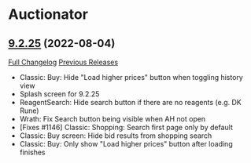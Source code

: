# Auctionator

## [9.2.25](https://github.com/Auctionator/Auctionator/tree/9.2.25) (2022-08-04)
[Full Changelog](https://github.com/Auctionator/Auctionator/compare/9.2.24...9.2.25) [Previous Releases](https://github.com/Auctionator/Auctionator/releases)

- Classic: Buy: Hide "Load higher prices" button when toggling history view  
- Splash screen for 9.2.25  
- ReagentSearch: Hide search button if there are no reagents (e.g. DK Rune)  
- Wrath: Fix Search button being visible when AH not open  
- [Fixes #1146] Classic: Shopping: Search first page only by default  
- Classic: Buy screen: Hide bid results from shopping search  
- Classic: Buy: Only show "Load higher prices" button after loading finishes  
